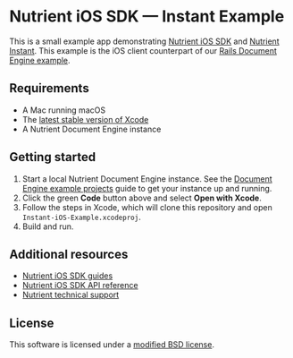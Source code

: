 # Nutrient iOS SDK — Instant Example

This is a small example app demonstrating [Nutrient iOS SDK](https://www.nutrient.io/sdk/ios) and [Nutrient Instant](https://www.nutrient.io/guides/ios/instant-synchronization/). This example is the iOS client counterpart of our [Rails Document Engine example](https://github.com/PSPDFKit/pspdfkit-server-example-rails).

## Requirements

- A Mac running macOS
- The [latest stable version of Xcode](https://developer.apple.com/xcode/)
- A Nutrient Document Engine instance

## Getting started

1. Start a local Nutrient Document Engine instance. See the [Document Engine example projects](https://www.nutrient.io/guides/web/pspdfkit-server/example-projects/) guide to get your instance up and running.
2. Click the green **Code** button above and select **Open with Xcode**.
3. Follow the steps in Xcode, which will clone this repository and open `Instant-iOS-Example.xcodeproj`.
4. Build and run.

## Additional resources

- [Nutrient iOS SDK guides](https://www.nutrient.io/guides/ios/)
- [Nutrient iOS SDK API reference](https://www.nutrient.io/api/ios/)
- [Nutrient technical support](https://www.nutrient.io/support/request/)

## License

This software is licensed under a [modified BSD license](LICENSE).
